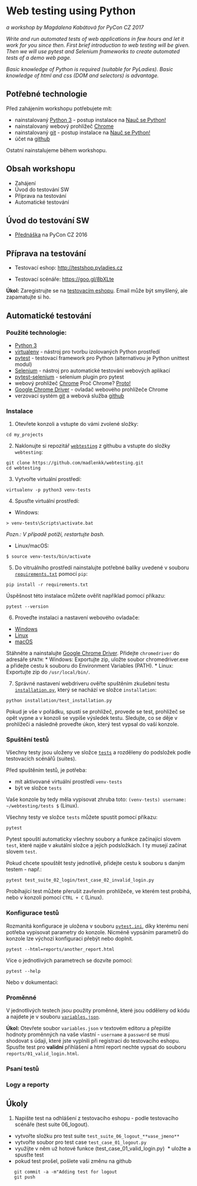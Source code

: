 # Web testing using Python

*a workshop by Magdalena Kabátová for PyCon CZ 2017*

*Write and run automated tests of web applications in few hours and let it work for you since then. First brief introduction to web testing will be given. Then we will use pytest and Selenium frameworks to create automated tests of a demo web page.*

*Basic knowledge of Python is required (suitable for PyLadies). Basic knowledge of html and css (DOM and selectors) is advantage.*


## Potřebné technologie

Před zahájením workshopu potřebujete mít:

* nainstalovaný [Python 3](http://python.org) - postup instalace na [Nauč se Python!](http://naucse.python.cz/lessons/beginners/install/)
* nainstalovaný webový prohlížeč [Chrome](https://www.google.com/chrome/browser/desktop/index.html)
* nainstalovaný [git](https://git-scm.com/) - postup instalace na [Nauč se Python!](http://nau2cse.python.cz/lessons/git/install)
* účet na [github](https://github.com/)

Ostatní nainstalujeme během workshopu.


## Obsah workshopu

* Zahájení
* Úvod do testování SW
* Příprava na testování
* Automatické testování


## Úvod do testování SW

* [Přednáška](https://www.youtube.com/watch?v=3YekbncInhU) na PyCon CZ 2016


## Příprava na testování

* Testovací eshop: http://testshop.pyladies.cz

* Testovací scénáře: https://goo.gl/8bXLte

**Úkol:** Zaregistrujte se na [testovacím eshopu](http://testshop.pyladies.cz/accounts/login/). Email může být smyšlený, ale zapamatujte si ho.


## Automatické testování

### Použité technologie:

* [Python 3](http://python.org)
* [virtualenv](https://virtualenv.pypa.io/en/stable/) - nástroj pro tvorbu izolovaných Python prostředí
* [pytest](http://pytest.org/) - testovací framework pro Python (alternativou je Python unittest modul)
* [Selenium](http://www.seleniumhq.org/) - nástroj pro automatické testování webových aplikací
* [pytest-selenium](http://pytest-selenium.readthedocs.io) - selenium plugin pro pytest
* webový prohlížeč [Chrome](https://www.google.com/chrome/browser/desktop/index.html)
  Proč Chrome? [Proto!](http://www.zive.cz/clanky/valka-prohlizecu-v-roce-2016-ie-mizi-ze-sceny-a-vsechno-bere-chrome/sc-3-a-185443/default.aspx)
* [Google Chrome Driver](https://sites.google.com/a/chromium.org/chromedriver/downloads) - ovladač webového prohlížeče Chrome
* verzovací systém [git](https://git-scm.com/) a webová služba [github](https://github.com/)

### Instalace

1. Otevřete konzoli a vstupte do vámi zvolené složky:
  ```
  cd my_projects
  ```

2. Naklonujte si repozitář [`webtesting`](https://github.com/madlenkk/webtesting.git) z githubu a vstupte do složky `webtesting`:
  ```
  git clone https://github.com/madlenkk/webtesting.git
  cd webtesting
  ```

3. Vytvořte virtuální prostředí:
  ```
  virtualenv -p python3 venv-tests
  ```

4. Spusťte virtuální prostředí:

  * Windows:
  ```
  > venv-tests\Scripts\activate.bat
  ```
   *Pozn.: V případě potíží, restartujte bash.*

  * Linux/macOS:
  ```
  $ source venv-tests/bin/activate
  ```

5. Do vitruálního prostředí nainstalujte potřebné balíky uvedené v souboru [`requirements.txt`](requirements.txt) pomocí `pip`:
  ```
  pip install -r requirements.txt
  ```
  Úspěšnost této instalace můžete ověřit například pomocí příkazu:
  ```
  pytest --version
  ```

6. Proveďte instalaci a nastavení webového ovladače:

  * [Windows](installation/install_windows.md)
  * [Linux](installation/install_linux.md)
  * [macOS](installation/install_macos.md)

  Stáhněte a nainstalujte [Google Chrome Driver](https://sites.google.com/a/chromium.org/chromedriver/downloads).
  Přidejte `chromedriver` do adresáře `$PATH`:
    * Windows: Exportujte zip, uložte soubor chromedriver.exe a přidejte cestu k souboru do Environment Variables (PATH).
    * Linux: Exportujte zip do `/usr/local/bin/`.

7. Správné nastavení webdriveru ověřte spuštěním zkušební testu [`installation.py`](installation/test_installation.py), který se nachází ve složce `installation`:
  ```
  python installation/test_installation.py
  ```
  Pokud je vše v pořádku, spustí se prohlížeč, provede se test, prohlížeč se opět vypne a v konzoli se vypíše výsledek testu. 
  Sledujte, co se děje v prohlížeči a následně proveďte úkon, který test vypsal do vaší konzole.


### Spuštění testů

Všechny testy jsou uloženy ve složce [`tests`](tests) a rozděleny do podsložek podle testovacích scénářů (suites). 

Před spuštěním testů, je potřeba:
* mít aktivované virtuální prostředí `venv-tests`
* být ve složce `tests`

Vaše konzole by tedy měla vypisovat zhruba toto: `(venv-tests) username: ~/webtesting/tests $` (Linux).

Všechny testy ve složce `tests` můžete spustit pomocí příkazu:
```
pytest
```

Pytest spouští automaticky všechny soubory a funkce začínající slovem `test`, které najde v akutální složce a jejích podsložkách. I ty musejí začínat slovem `test`.

Pokud chcete spouštět testy jednotlivě, přidejte cestu k souboru s daným testem - např.:
```
pytest test_suite_02_login/test_case_02_invalid_login.py
```

Probíhající test můžete přerušit zavřením prohlížeče, ve kterém test probíhá, nebo v konzoli pomocí `CTRL + C` (Linux).


### Konfigurace testů

Rozmanitá konfigurace je uložena v souboru [`pytest.ini`](tests/pytest.ini), díky kterému není potřeba vypisovat parametry do konzole. Nicméně vypsáním parametrů do konzole lze výchozí konfiguraci přebýt nebo doplnit.
```
pytest --html=reports/another_report.html
```

Více o jednotlivých parametrech se dozvíte pomocí:
```
pytest --help
```

Nebo v dokumentaci: 


### Proměnné

V jednotlivých testech jsou použity proměnné, které jsou odděleny od kódu a najdete je v souboru [`variables.json`](tests/variables.json).

**Úkol:** Otevřete soubor `variables.json` v textovém editoru a přepište hodnoty proměnných na vaše vlastní - `username` a `password` se musí shodovat s údaji, které jste vyplnili při registraci do testovacího eshopu. 
Spusťte test pro **validní** přihlášení a html report nechte vypsat do souboru `reports/01_valid_login.html`.


### Psaní testů



### Logy a reporty



## Úkoly

1. Napište test na odhlášení z testovacího eshopu - podle testovacího scénáře (test suite 06_logout).
  * vytvořte složku pro test suite `test_suite_06_logout_**vase_jmeno**`
  * vytvořte soubor pro test case `test_case_01_logout.py`
  * využijte v něm už hotové funkce (test_case_01_valid_login.py)
  * uložte a spusťte test
  * pokud test prošel, pošlete vaši změnu na github
  ```git add test_suite_06_logout
     git commit -a -m"Adding test for logout
     git push
  ```
